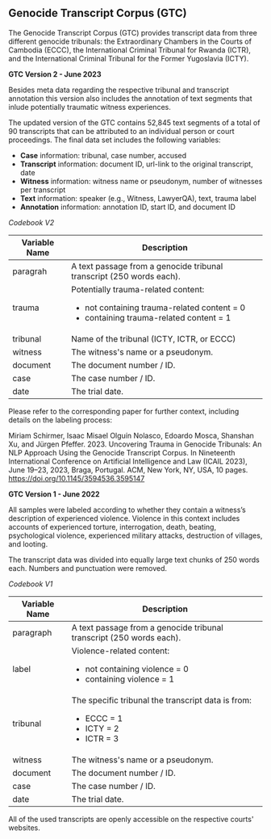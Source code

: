 <h2>Genocide Transcript Corpus (GTC)</h2>

The Genocide Transcript Corpus (GTC) provides transcript data from three different genocide tribunals: the Extraordinary Chambers in the Courts of Cambodia (ECCC), the International Criminal Tribunal for Rwanda (ICTR), and the International Criminal Tribunal for the Former Yugoslavia (ICTY). 

**GTC Version 2 - June 2023**

Besides meta data regarding the respective tribunal and transcript annotation this version also includes the annotation of text segments that inlude potentially traumatic witness experiences.

The updated version of the GTC contains 52,845 text segments of a total of 90 transcripts that can be attributed to an individual person or court proceedings. The final data set includes the following variables:
* **Case** information: tribunal, case number, accused
* **Transcript** information: document ID, url-link to the original
transcript, date
* **Witness** information: witness name or pseudonym, number
of witnesses per transcript
* **Text** information: speaker (e.g., Witness, LawyerQA), text,
trauma label
* **Annotation** information: annotation ID, start ID, and document
ID


*Codebook V2*

| Variable Name  | Description |
| ------------- | ------------- |
| paragrah | A text passage from a genocide tribunal transcript (250 words each). |
| trauma | Potentially trauma-related content: <br> <ul> <li>not containing trauma-related content = 0</li> <li>containing trauma-related content = 1</li> </ul> |
| tribunal  | Name of the tribunal (ICTY, ICTR, or ECCC)|
| witness | The witness's name or a pseudonym. |
| document | The document number / ID. |
| case | The case number / ID. |
| date | The trial date. |



Please refer to the corresponding paper for further context, including details on the labeling process:

Miriam Schirmer, Isaac Misael Olguín Nolasco, Edoardo Mosca, Shanshan Xu, and Jürgen Pfeffer. 2023. Uncovering Trauma in Genocide Tribunals: An NLP Approach Using the Genocide Transcript Corpus. In Nineteenth International Conference on Artificial Intelligence and Law (ICAIL 2023), June 19–23, 2023, Braga, Portugal. ACM, New York, NY, USA, 10 pages. https://doi.org/10.1145/3594536.3595147



**GTC Version 1 - June 2022**

All  samples  were  labeled  according  to  whether  they contain a witness’s description of experienced violence. Violence in this context includes accounts of experienced torture, interrogation, death, beating, psychological violence, experienced military attacks, destruction of villages, and looting. 

The transcript data was divided into equally large text chunks of 250 words each. Numbers  and  punctuation  were  removed.

*Codebook V1*

| Variable Name  | Description |
| ------------- | ------------- |
| paragraph | A text passage from a genocide tribunal transcript (250 words each). |
| label | Violence-related content: <br> <ul> <li>not containing violence = 0</li> <li>containing violence = 1</li> </ul> |
| tribunal  | The specific tribunal the transcript data is from: <br> <ul> <li>ECCC = 1</li>  <li>ICTY = 2</li> <li>ICTR = 3 </li> </ul> |
| witness | The witness's name or a pseudonym. |
| document | The document number / ID. |
| case | The case number / ID. |
| date | The trial date. |


All of the used transcripts are openly accessible on the respective courts' websites.
